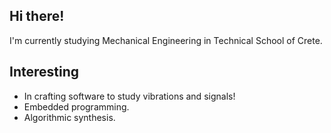 Hi there!
----
I'm currently studying Mechanical Engineering in Technical School of Crete.

Interesting
-----
- In crafting software to study vibrations and signals!
- Embedded programming.
- Algorithmic synthesis.
